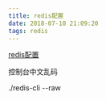 ```yaml
---
title: redis配置
date: 2018-07-10 21:09:20
tags: redis
---
```

[redis配置](http://www.jianshu.com/p/8eb4a2b7d85c)

控制台中文乱码

./redis-cli  --raw
